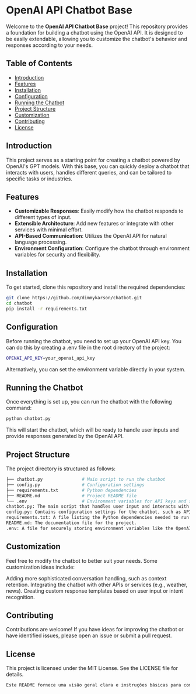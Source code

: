 # OpenAI API Chatbot Base

Welcome to the **OpenAI API Chatbot Base** project! This repository provides a foundation for building a chatbot using the OpenAI API. It is designed to be easily extendable, allowing you to customize the chatbot's behavior and responses according to your needs.

## Table of Contents

- [Introduction](#introduction)
- [Features](#features)
- [Installation](#installation)
- [Configuration](#configuration)
- [Running the Chatbot](#running-the-chatbot)
- [Project Structure](#project-structure)
- [Customization](#customization)
- [Contributing](#contributing)
- [License](#license)

## Introduction

This project serves as a starting point for creating a chatbot powered by OpenAI's GPT models. With this base, you can quickly deploy a chatbot that interacts with users, handles different queries, and can be tailored to specific tasks or industries.

## Features

- **Customizable Responses**: Easily modify how the chatbot responds to different types of input.
- **Extensible Architecture**: Add new features or integrate with other services with minimal effort.
- **API-Based Communication**: Utilizes the OpenAI API for natural language processing.
- **Environment Configuration**: Configure the chatbot through environment variables for security and flexibility.

## Installation

To get started, clone this repository and install the required dependencies:

```bash
git clone https://github.com/dimmykarson/chatbot.git
cd chatbot
pip install -r requirements.txt
```

## Configuration
Before running the chatbot, you need to set up your OpenAI API key. You can do this by creating a .env file in the root directory of the project:

```bash
OPENAI_API_KEY=your_openai_api_key
```

Alternatively, you can set the environment variable directly in your system.

## Running the Chatbot
Once everything is set up, you can run the chatbot with the following command:

```bash
python chatbot.py
```

This will start the chatbot, which will be ready to handle user inputs and provide responses generated by the OpenAI API.

## Project Structure
The project directory is structured as follows:

```bash
├── chatbot.py               # Main script to run the chatbot
├── config.py                # Configuration settings
├── requirements.txt         # Python dependencies
├── README.md                # Project README file
└── .env                     # Environment variables for API keys and settings
chatbot.py: The main script that handles user input and interacts with the OpenAI API.
config.py: Contains configuration settings for the chatbot, such as API keys and response settings.
requirements.txt: A file listing the Python dependencies needed to run the chatbot.
README.md: The documentation file for the project.
.env: A file for securely storing environment variables like the OpenAI API key.
```

## Customization
Feel free to modify the chatbot to better suit your needs. Some customization ideas include:

Adding more sophisticated conversation handling, such as context retention.
Integrating the chatbot with other APIs or services (e.g., weather, news).
Creating custom response templates based on user input or intent recognition.

## Contributing
Contributions are welcome! If you have ideas for improving the chatbot or have identified issues, please open an issue or submit a pull request.

## License
This project is licensed under the MIT License. See the LICENSE file for details.

```bash
Este README fornece uma visão geral clara e instruções básicas para começar a trabalhar com um chatbot base utilizando a API da OpenAI, além de orientar sobre como personalizar e estender o projeto.
```

